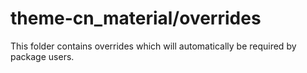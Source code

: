 # theme-cn_material/overrides

This folder contains overrides which will automatically be required by package users.
